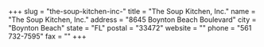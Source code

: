 +++
slug = "the-soup-kitchen-inc-"
title = "The Soup Kitchen, Inc."
name = "The Soup Kitchen, Inc."
address = "8645 Boynton Beach Boulevard"
city = "Boynton Beach"
state = "FL"
postal = "33472"
website = ""
phone = "561 732-7595"
fax = ""
+++
